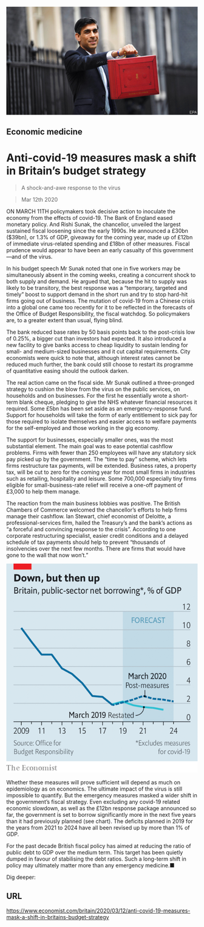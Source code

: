 ![](./images/20200314_BRP503_0.jpg)

## Economic medicine

# Anti-covid-19 measures mask a shift in Britain’s budget strategy

> A shock-and-awe response to the virus

> Mar 12th 2020

ON MARCH 11TH policymakers took decisive action to inoculate the economy from the effects of covid-19. The Bank of England eased monetary policy. And Rishi Sunak, the chancellor, unveiled the largest sustained fiscal loosening since the early 1990s. He announced a £30bn ($39bn), or 1.3% of GDP, giveaway for the coming year, made up of £12bn of immediate virus-related spending and £18bn of other measures. Fiscal prudence would appear to have been an early casualty of this government—and of the virus.

In his budget speech Mr Sunak noted that one in five workers may be simultaneously absent in the coming weeks, creating a concurrent shock to both supply and demand. He argued that, because the hit to supply was likely to be transitory, the best response was a “temporary, targeted and timely” boost to support demand in the short run and try to stop hard-hit firms going out of business. The mutation of covid-19 from a Chinese crisis into a global one came too recently for it to be reflected in the forecasts of the Office of Budget Responsibility, the fiscal watchdog. So policymakers are, to a greater extent than usual, flying blind.

The bank reduced base rates by 50 basis points back to the post-crisis low of 0.25%, a bigger cut than investors had expected. It also introduced a new facility to give banks access to cheap liquidity to sustain lending for small- and medium-sized businesses and it cut capital requirements. City economists were quick to note that, although interest rates cannot be reduced much further, the bank could still choose to restart its programme of quantitative easing should the outlook darken.

The real action came on the fiscal side. Mr Sunak outlined a three-pronged strategy to cushion the blow from the virus on the public services, on households and on businesses. For the first he essentially wrote a short-term blank cheque, pledging to give the NHS whatever financial resources it required. Some £5bn has been set aside as an emergency-response fund. Support for households will take the form of early entitlement to sick pay for those required to isolate themselves and easier access to welfare payments for the self-employed and those working in the gig economy.

The support for businesses, especially smaller ones, was the most substantial element. The main goal was to ease potential cashflow problems. Firms with fewer than 250 employees will have any statutory sick pay picked up by the government. The “time to pay” scheme, which lets firms restructure tax payments, will be extended. Business rates, a property tax, will be cut to zero for the coming year for most small firms in industries such as retailing, hospitality and leisure. Some 700,000 especially tiny firms eligible for small-business-rate relief will receive a one-off payment of £3,000 to help them manage.

The reaction from the main business lobbies was positive. The British Chambers of Commerce welcomed the chancellor’s efforts to help firms manage their cashflow. Ian Stewart, chief economist of Deloitte, a professional-services firm, hailed the Treasury’s and the bank’s actions as “a forceful and convincing response to the crisis”. According to one corporate restructuring specialist, easier credit conditions and a delayed schedule of tax payments should help to prevent “thousands of insolvencies over the next few months. There are firms that would have gone to the wall that now won’t.”

![](./images/20200314_BRC429_0.png)

Whether these measures will prove sufficient will depend as much on epidemiology as on economics. The ultimate impact of the virus is still impossible to quantify. But the emergency measures masked a wider shift in the government’s fiscal strategy. Even excluding any covid-19 related economic slowdown, as well as the £12bn response package announced so far, the government is set to borrow significantly more in the next five years than it had previously planned (see chart). The deficits planned in 2019 for the years from 2021 to 2024 have all been revised up by more than 1% of GDP.

For the past decade British fiscal policy has aimed at reducing the ratio of public debt to GDP over the medium term. This target has been quietly dumped in favour of stabilising the debt ratios. Such a long-term shift in policy may ultimately matter more than any emergency medicine.■

Dig deeper:

## URL

https://www.economist.com/britain/2020/03/12/anti-covid-19-measures-mask-a-shift-in-britains-budget-strategy
